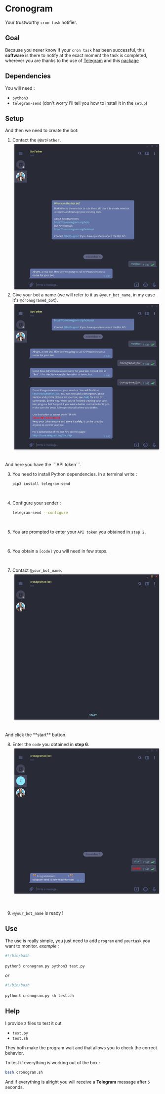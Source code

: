 # Cronogram
Your trustworthy ```cron task``` notifier.

## Goal

Because you never know if your ```cron task``` has been successful, this **software** is there to notify at the exact moment the task is completed, wherever you are thanks to the use of [Telegram](https://telegram.org/) and this [package](https://pypi.org/project/telegram-send/)

## Dependencies
You will need :
- ```python3```
- ```telegram-send``` (don't worry i'll tell you how to install it in the ```setup```)


## Setup

And then we need to create the bot:

1. Contact the ```@BotFather```.</br>
   ![image](./screenshots/Screenshot_1.png)
2. Give your bot a name (we will refer to it as ```@your_bot_name```, in my case it's ```@cronogramed_bot```).</br>
    ![image](./screenshots/Screenshot_2.png)
</br>
And here you have the ```API token```.  
<br />

3. You need to install Python dependencies.
    In a terminal write :

    ```bash
    pip3 install telegram-send
    ```
<br />

4. Configure your sender :

    ```bash
    telegram-send --configure
    ```
<br />

5. You are prompted to enter your ```API token``` you obtained in ```step 2```.
<br />

6. You obtain a ```[code]``` you will need in few steps.
<br />

7. Contact ```@your_bot_name```.</br>
    ![image](./screenshots/Screenshot_3.png)
</br>
And click the **start** button.
<br />

8. Enter the ```code``` you obtained in **step 6**.</br>
    ![image](./screenshots/Screenshot_4.png)
<br />

9. ```@your_bot_name``` is ready !


## Use
The use is really simple, you just need to add ```program``` and ```yourtask``` you want to monitor.
*example :* 

```bash
#!/bin/bash

python3 cronogram.py python3 test.py
```

*or*

```bash
#!/bin/bash

python3 cronogram.py sh test.sh
```

## Help
I provide ```2``` files to test it out
- ```test.py```
- ```test.sh```
  
They both make the program wait and that allows you to check the correct behavior.

To test if everything is working out of the box :
```bash
bash cronogram.sh
```
And if everything is alright you will receive a **Telegram** message after ```5``` seconds.
